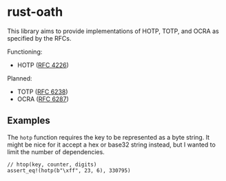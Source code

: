 # rust-oath

This library aims to provide implementations of HOTP, TOTP, and OCRA as
specified by the RFCs.

Functioning:

* HOTP ([RFC 4226](http://tools.ietf.org/html/rfc4226))

Planned:

* TOTP ([RFC 6238](http://tools.ietf.org/html/rfc6238))
* OCRA ([RFC 6287](https://tools.ietf.org/html/rfc6287))

## Examples

The `hotp` function requires the key to be represented as a byte string. It
might be nice for it accept a hex or base32 string instead, but I wanted to
limit the number of dependencies.

    // htop(key, counter, digits)
    assert_eq!(hotp(b"\xff", 23, 6), 330795)
